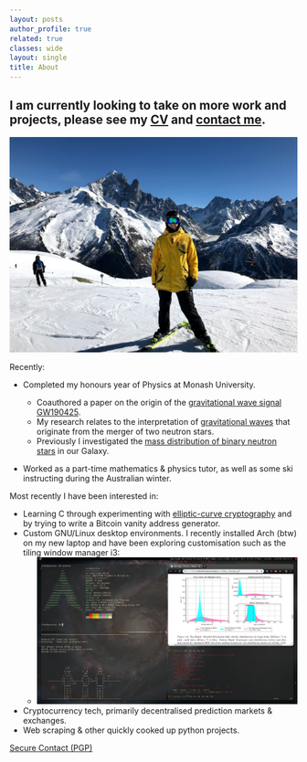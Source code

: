 ```yaml
---
layout: posts
author_profile: true
related: true
classes: wide
layout: single
title: About
---
```

## **I am currently looking to take on more work and projects**, please see my [CV](/assets/resume.pdf) and [contact me](mailto:nick@nickfarrow.com).

![me skiing](/assets/images/ski.jpg)

Recently:
* Completed my honours year of Physics at Monash University.
  - Coauthored a paper on the origin of the [gravitational wave signal GW190425](https://nickfarrow.com/On-the-Origin-of-GW190425/).
  - My research relates to the interpretation of [gravitational waves](https://en.wikipedia.org/wiki/Gravitational_wave) that originate from the merger of two neutron stars.
  - Previously I investigated the [mass distribution of binary neutron stars](https://arxiv.org/abs/1902.03300) in our Galaxy.

* Worked as a part-time mathematics & physics tutor, as well as some ski instructing during the Australian winter.

Most recently I have been interested in:
* Learning C through experimenting with [elliptic-curve cryptography](https://en.wikipedia.org/wiki/Elliptic-curve_cryptography) and by trying to write a Bitcoin vanity address generator.
* Custom GNU/Linux desktop environments. I recently installed Arch (btw) on my new laptop and have been exploring customisation such as the tiling window manager i3:
  - ![desktop image](/assets/images/flextop.png)
* Cryptocurrency tech, primarily decentralised prediction markets & exchanges.
* Web scraping & other quickly cooked up python projects.


[Secure Contact (PGP)](/pgp.txt)

